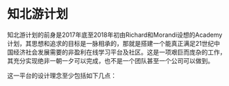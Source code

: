 # 知北游计划



知北游计划的前身是2017年底至2018年初由Richard和Morandi设想的Academy计划，其思想和追求的目标是一脉相承的，那就是搭建一个能真正满足21世纪中国经济社会发展需要的非盈利在线学习平台及社区。这是一项艰巨而庞杂的工作，其充分实现绝非一朝一夕可以完成，也不是一个团队甚至一个公司可以做到。

这一平台的设计理念至少包括如下几点：
